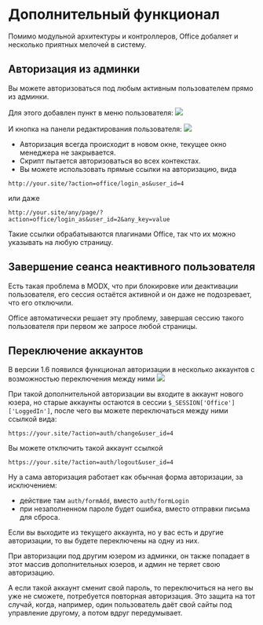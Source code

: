 # Дополнительный функционал

Помимо модульной архитектуры и контроллеров, Office добаляет и несколько приятных мелочей в систему.

## Авторизация из админки

Вы можете авторизоваться под любым активным пользователем прямо из админки.

Для этого добавлен пункт в меню пользователя:
[![](https://file.modx.pro/files/4/e/4/4e46cdfd6032d8d234bd6fed1520e934s.jpg)](https://file.modx.pro/files/4/e/4/4e46cdfd6032d8d234bd6fed1520e934.png)

И кнопка на панели редактирования пользователя:
[![](https://file.modx.pro/files/f/8/0/f802f7abeab90a1a6bf8faec7f8d4e88s.jpg)](https://file.modx.pro/files/f/8/0/f802f7abeab90a1a6bf8faec7f8d4e88.png)

- Авторизация всегда происходит в новом окне, текущее окно менеджера не закрывается.
- Скрипт пытается авторизоваться во всех контекстах.
- Вы можете использовать прямые ссылки на авторизацию, вида

```text
http://your.site/?action=office/login_as&user_id=4
```

или даже

```text
http://your.site/any/page/?action=office/login_as&user_id=2&any_key=value
```

Такие ссылки обрабатываются плагинами Office, так что их можно указывать на любую страницу.

## Завершение сеанса неактивного пользователя

Есть такая проблема в MODX, что при блокировке или деактивации пользователя, его сессия остаётся активной и он даже не подозревает, что его отключили.

Office автоматически решает эту проблему, завершая сессию такого пользователя при первом же запросе любой страницы.

## Переключение аккаунтов

В версии 1.6 появился функционал авторизации в несколько аккаунтов с возможностью переключения между ними
[![](https://file.modx.pro/files/1/e/a/1eab19e934b92ddb79008c8ce5b23427s.jpg)](https://file.modx.pro/files/1/e/a/1eab19e934b92ddb79008c8ce5b23427.png)

При такой дополнительной авторизации вы входите в аккаунт нового юзера, но старые аккаунты остаются в сессии `$_SESSION['Office']['LoggedIn']`, после чего вы можете переключаться между ними ссылкой вида:

```text
https://your.site/?action=auth/change&user_id=4
```

Вы можете отключить такой аккаунт ссылкой

```text
https://your.site/?action=auth/logout&user_id=4
```

Ну а сама авторизация работает как обычная форма авторизации, за исключением:

- действие там `auth/formAdd`, вместо `auth/formLogin`
- при незаполненном пароле будет ошибка, вместо отправки письма для сброса.

Если вы выходите из текущего аккаунта, но у вас есть и другие авторизации, то вы будете переключены на одну из них.

При авторизации под другим юзером из админки, он также попадает в этот массив дополнительных юзеров, и админ не теряет свою авторизацию.

А если такой аккаунт сменит свой пароль, то переключиться на него вы уже не сможете, потребуется повторная авторизация.
Это защита на тот случай, когда, например, один пользователь даёт свой сайты под управление другому, а потом вдруг передумывает.
